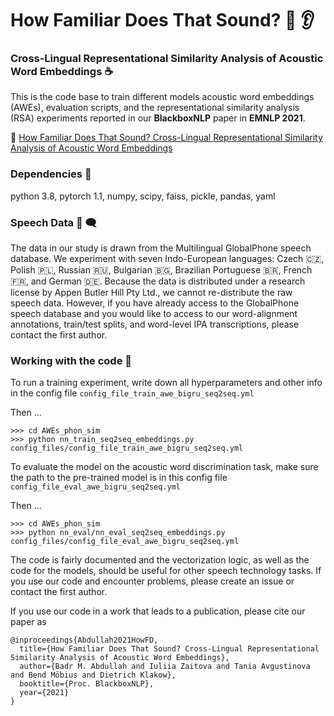 
# How Familiar Does That Sound?  :speech_balloon: :ear:
### Cross-Lingual Representational Similarity Analysis of Acoustic Word Embeddings :coffee:

This is the code base to train different models acoustic word embeddings (AWEs), evaluation scripts, and the representational similarity analysis (RSA) experiments reported in our **BlackboxNLP** paper in **EMNLP 2021**.

:pencil: [How Familiar Does That Sound? Cross-Lingual Representational Similarity Analysis of Acoustic Word Embeddings](https://arxiv.org/pdf/2109.10179.pdf)

<!-- To cite the paper

```
@inproceedings{Abdullah2021HowFD,
  title={How Familiar Does That Sound? Cross-Lingual Representational Similarity Analysis of Acoustic Word Embeddings},
  author={Badr M. Abdullah and Iuliia Zaitova and T. Avgustinova and B. Mobius and D. Klakow},
  booktitle={Proc. BlackboxNLP},
  year={2021}
}
``` -->

### Dependencies :dna:

python 3.8, pytorch 1.1, numpy, scipy, faiss, pickle, pandas, yaml


### Speech Data :speech_balloon: :left_speech_bubble:
The data in our study is drawn from the Multilingual GlobalPhone speech database. We experiment with seven Indo-European languages: Czech :czech_republic:, Polish :poland:, Russian :ru:, Bulgarian :bulgaria:, Brazilian Portuguese :brazil:, French :fr:, and German :de:. Because the data is distributed under a research license by Appen Butler Hill Pty Ltd., we cannot re-distribute the raw speech data. However, if you have already access to the GlobalPhone speech database and you would like to access to our word-alignment annotations, train/test splits, and word-level IPA transcriptions, please contact the first author.


### Working with the code :snake:
To run a training experiment, write down all hyperparameters and other info in the config file ```config_file_train_awe_bigru_seq2seq.yml```

Then ...

```
>>> cd AWEs_phon_sim
>>> python nn_train_seq2seq_embeddings.py config_files/config_file_train_awe_bigru_seq2seq.yml
```

To evaluate the model on the acoustic word discrimination task, make sure the path to the pre-trained model is in this config file ```config_file_eval_awe_bigru_seq2seq.yml```

Then ...


```
>>> cd AWEs_phon_sim
>>> python nn_eval/nn_eval_seq2seq_embeddings.py config_files/config_file_eval_awe_bigru_seq2seq.yml
```

The code is fairly documented and the vectorization logic, as well as the code for the models, should be useful for other speech technology tasks. If you use our code and encounter problems, please create an issue or contact the first author.


If you use our code in a work that leads to a publication, please cite our paper as

```
@inproceedings{Abdullah2021HowFD,
  title={How Familiar Does That Sound? Cross-Lingual Representational Similarity Analysis of Acoustic Word Embeddings},
  author={Badr M. Abdullah and Iuliia Zaitova and Tania Avgustinova and Bend Möbius and Dietrich Klakow},
  booktitle={Proc. BlackboxNLP},
  year={2021}
}
```
